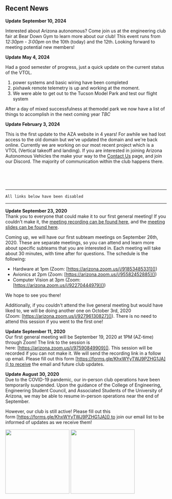 ## Recent News
**Update September 10, 2024**

Interested about Arizona autonomous? Come join us at the engineering club fair at Bear Down Gym to learn more about our club! 
This event runs from *12:30pm - 3:00pm* on the 10th (today) and the 12th. Looking forward to meeting potential new members!

**Update May 4, 2024**

Had a good semester of progress, just a quick update on the current status of the VTOL.
1) power systems and basic wiring have been completed
2) pixhawk remote telemetry is up and working at the moment.
3) We were able to get out to the Tucson Model Park and test our flight system

After a day of mixed successfulness at themodel park we now have a list of things to accomplish in the next coming year
*TBC*

**Update February 3, 2024**

This is the first update to the AZA website in 4 years! For awhile we had lost access to the old domain but we've updated the domain and we're back online. Currently we are working on our most recent project which is a VTOL (Vertical takeoff and landing). If you are interested in joining Arizona Autonomous Vehicles the make your way to the [Contact Us](./Contact/) page, and join our Discord. The majority of communication within the club happens there.


</br>
<br>
<br>

---

	All links below have been disabled

---
**Update September 23, 2020**   
Thank you to everyone that could make it to our first general meeting! If you couldn't make it, the [meeting recording can be found here](), and the [meeting slides can be found here]().  
  
Coming up, we will have our first subteam meetings on September 26th, 2020. These are separate meetings, so you can attend and learn more about specific subteams that you are interested in. Each meeting will take about 30 minutes, with time after for questions. The schedule is the following: 

- Hardware at 1pm (Zoom: [https://arizona.zoom.us/j/91853485331]())
- Avionics at 2pm (Zoom: [https://arizona.zoom.us/j/95582452885]())
- Computer Vision at 3pm (Zoom: [https://arizona.zoom.us/j/92270444979]())

We hope to see you there!   
  
Additionally, if you couldn't attend the live general meeting but would have liked to, we will be doing another one on October 3rd, 2020 (Zoom: [https://arizona.zoom.us/j/92796130827]()). There is no need to attend this session if you went to the first one!   
  
**Update September 11, 2020**   
Our first general meeting will be September 19, 2020 at 1PM (AZ-time) through Zoom! The link to the session is here: [https://arizona.zoom.us/j/97590849909](). This session will be recorded if you can not make it. We will send the recording link in a follow up email. Please fill out this form [https://forms.gle/KhxWYyTWJ9PZHG1JA]() to receive the email and future club updates.   
  
**Update August 30, 2020**   
Due to the COVID-19 pandemic, our in-person club operations have been temporarily suspended. Upon the guidance of the College of Engineering, Engineering Student Council, and Associated Students of the University of Arizona, we may be able to resume in-person operations near the end of September.   
  
However, our club is still active! Please fill out this form [https://forms.gle/KhxWYyTWJ9PZHG1JA]() to join our email list to be informed of updates as we receive them!

<img src="https://cdn.arizonaautonomous.com/Logos/azengineering.png" width="200"> <img src="https://cdn.arizonaautonomous.com/Logos/uofa.png" width="200">
